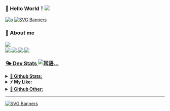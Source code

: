 ### 🌟 Hello World！<img src="https://github.com/TheDudeThatCode/TheDudeThatCode/blob/master/Assets/Earth.gif" width="23px"> <a id="a">
![a](https://capsule-render.vercel.app/api?type=waving&height=200&text=GoodDay!&fontAlign=80&fontAlignY=40&color=gradient)
[![SVG Banners](https://svg-banners.vercel.app/api?type=origin&text1=Welcom💖&text2=%20Open%20Source&width=850&height=300)](https://github.com/Akshay090/svg-banners)
 
 
### 📮 About me
 <a href="https://count.getloli.com"><img align="center" src="https://count.getloli.com/get/@ToulthG?theme=rule34"></a><br>
    <a href = "https://twitter.com/GToulth"><img align="center" src="https://img.shields.io/badge/twitter-1DA1F2.svg?style=for-the-badge&logo=twitter&logoColor=ffffff">
    <a href = "mailto:gxf1034512354@gmail.com"><img align="center" src="https://img.shields.io/badge/-gmail-c14438?style=for-the-badge&logo=Gmail&logoColor=ffffff">
    <a href = "https://steamcommunity.com/id/FengirkG/"><img align="center" src="https://img.shields.io/badge/Steam-1101981821?style=for-the-badge&logo=steam&logoColor=white">
    <a href = "https://steamcommunity.com/id/FengirkG/"><img align="center" src="https://img.shields.io/badge/Counter_Strike-000000?style=for-the-badge&logo=counter-strike&logoColor=white">

### 🌤 Dev Stats <img alt="耳语..." style="margin-top: -10px" class="mr-3" src="https://github.githubassets.com/images/mona-whisper.gif" width="48" height="48">

<details>
 <summary><b>🌈 Github Stats:</b></summary>
<br>
<p align = "center">
 <img src = "https://github-readme-stats.vercel.app/api?username=ToulthG&bg_color=30,e96443,904e95&title_color=fff&text_color=fff">
 <img src = "http://github-readme-streak-stats.herokuapp.com?user=ToulthG&theme=dracula">
 <img src = "https://github-profile-summary-cards.vercel.app/api/cards/profile-details?username=ToulthG&theme=monokai">
</p>
</details>
    
    
<details>	
  <summary><b>⚡ My Like:</b></summary>
  <img src = "https://steam-stat.vercel.app/api?profileName=FengirkG" />
  <img src = "https://github.com/lowlighter/lowlighter/blob/master/metrics.plugin.anilist.characters.svg">
</details>

<details>	
  <summary><b>🚀 Github Other:</b></summary>
  <img src = "https://github-profile-trophy.vercel.app/?username=ToulthG&theme=dracula">
  <img src = "https://github.com/ToulthG/ToulthG/blob/master/github-contribution-grid-snake.svg">
  <img class="sml-4x3" alt="Lakeside Animation html css svg gradient landscape animation" width="500" height="400" data-id="1941754" data-optimize-for-bots="true" skip_resize="true" srcset="https://cdn.dribbble.com/users/13449/screenshots/1941754/lakeside2.gif 300w, https://cdn.dribbble.com/users/13449/screenshots/1941754/lakeside2.gif 400w" src="https://cdn.dribbble.com/users/13449/screenshots/1941754/lakeside2.gif" sizes="(max-width: 919px) 100vw, (min-width: 920px) and (max-width: 1200px) 74vw, 1172px" preload="true">
</details>
    
---

     
[![SVG Banners](https://svg-banners.vercel.app/api?type=rainbow&text1=花里胡哨のREADME🌈&width=900&height=200)](https://github.com/Akshay090/svg-banners)
